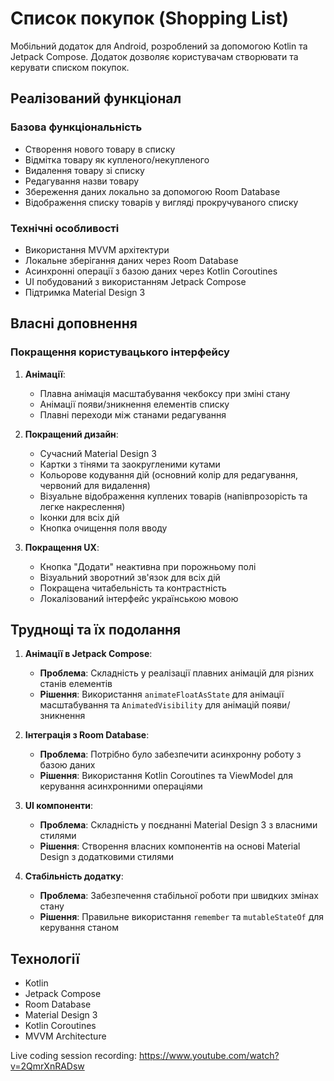 # Список покупок (Shopping List)

Мобільний додаток для Android, розроблений за допомогою Kotlin та Jetpack Compose. Додаток дозволяє користувачам створювати та керувати списком покупок.

## Реалізований функціонал

### Базова функціональність
- Створення нового товару в списку
- Відмітка товару як купленого/некупленого
- Видалення товару зі списку
- Редагування назви товару
- Збереження даних локально за допомогою Room Database
- Відображення списку товарів у вигляді прокручуваного списку

### Технічні особливості
- Використання MVVM архітектури
- Локальне зберігання даних через Room Database
- Асинхронні операції з базою даних через Kotlin Coroutines
- UI побудований з використанням Jetpack Compose
- Підтримка Material Design 3

## Власні доповнення

### Покращення користувацького інтерфейсу
1. **Анімації**:
   - Плавна анімація масштабування чекбоксу при зміні стану
   - Анімації появи/зникнення елементів списку
   - Плавні переходи між станами редагування

2. **Покращений дизайн**:
   - Сучасний Material Design 3
   - Картки з тінями та заокругленими кутами
   - Кольорове кодування дій (основний колір для редагування, червоний для видалення)
   - Візуальне відображення куплених товарів (напівпрозорість та легке накреслення)
   - Іконки для всіх дій
   - Кнопка очищення поля вводу

3. **Покращення UX**:
   - Кнопка "Додати" неактивна при порожньому полі
   - Візуальний зворотний зв'язок для всіх дій
   - Покращена читабельність та контрастність
   - Локалізований інтерфейс українською мовою

## Труднощі та їх подолання

1. **Анімації в Jetpack Compose**:
   - **Проблема**: Складність у реалізації плавних анімацій для різних станів елементів
   - **Рішення**: Використання `animateFloatAsState` для анімації масштабування та `AnimatedVisibility` для анімацій появи/зникнення

2. **Інтеграція з Room Database**:
   - **Проблема**: Потрібно було забезпечити асинхронну роботу з базою даних
   - **Рішення**: Використання Kotlin Coroutines та ViewModel для керування асинхронними операціями

3. **UI компоненти**:
   - **Проблема**: Складність у поєднанні Material Design 3 з власними стилями
   - **Рішення**: Створення власних компонентів на основі Material Design з додатковими стилями

4. **Стабільність додатку**:
   - **Проблема**: Забезпечення стабільної роботи при швидких змінах стану
   - **Рішення**: Правильне використання `remember` та `mutableStateOf` для керування станом

## Технології

- Kotlin
- Jetpack Compose
- Room Database
- Material Design 3
- Kotlin Coroutines
- MVVM Architecture

Live coding session recording: https://www.youtube.com/watch?v=2QmrXnRADsw
